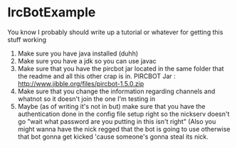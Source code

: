 # IrcBotExample
You know I probably should write up a tutorial or whatever for getting this stuff working
1. Make sure you have java installed (duhh)
2. Make sure you have a jdk so you can use javac
3. Make sure that you have the pircbot jar located in the same folder that the readme and all this other crap is in.
    PIRCBOT Jar : http://www.jibble.org/files/pircbot-1.5.0.zip
4. Make sure that you change the information regarding channels and whatnot so it doesn't join the one I'm testing in
5. Maybe (as of writing it's not in but) make sure that you have the authentication done in the config file setup right so the nickserv doesn't go "wait what password are you putting in this isn't right" (Also you might wanna have the nick regged that the bot is going to use otherwise that bot gonna get kicked 'cause someone's gonna steal its nick.
